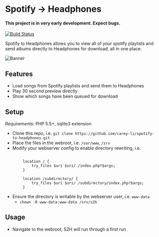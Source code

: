 # Spotify → Headphones

#### This project is in very early development. Expect bugs.

[![Build Status](https://travis-ci.org/carey-li/spotify-to-headphones.svg?branch=develop)](https://travis-ci.org/carey-li/spotify-to-headphones)

Spotify to Headphones allows you to view all of your spotify playlists and send albums directly to Headphones for download, all in one place.

![Banner](https://carey.li/s2h_banner.png?cache=1)

## Features

- Load songs from Spotify playlists and send them to Headphones
- Play 30 second preview directly
- Show which songs have been queued for download

## Setup

*Requirements*: PHP 5.5+, sqlite3 extension

- Clone this repo, i.e. `git clone https://github.com/carey-li/spotify-to-headphones.git`
- Place the files in the webroot, i.e. `/var/www`, `/srv`
- Modify your webserver config to enable directory rewriting, i.e.

~~~

        location / {
            try_files $uri $uri/ /index.php?$args;
        }

        location /subdirectory/ {
            try_files $uri $uri/ /subdirectory/index.php?$args;
        }

~~~

- Ensure the directory is writable by the webserver user, i.e. `www-data`
    - `chown -R www-data:www-data /srv/s2h`

## Usage

- Navigate to the webroot, S2H will run through a first run

